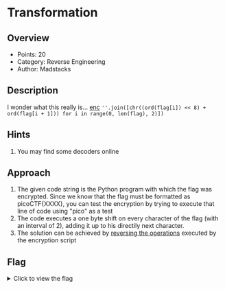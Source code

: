 # Transformation 

## Overview

* Points: 20
* Category: Reverse Engineering
* Author: Madstacks

## Description
I wonder what this really is... [enc](https://mercury.picoctf.net/static/77a2b202236aa741e988581e78d277a6/enc) `''.join([chr((ord(flag[i]) << 8) + ord(flag[i + 1])) for i in range(0, len(flag), 2)])`

## Hints

1. You may find some decoders online

## Approach

1. The given code string is the Python program with which the flag was encrypted. Since we know that the flag must be formatted as picoCTF{XXXX}, you can test the encryption by trying to execute that line of code using "pico" as a test
2. The code executes a one byte shift on every character of the flag (with an interval of 2), adding it up to his directily next character.
3. The solution can be achieved by [reversing the operations](decrypt.py) executed by the encryption script

## Flag

<details>
<summary>Click to view the flag</summary>

__picoCTF{16_bits_inst34d_of_8_75d4898b}__
</details>